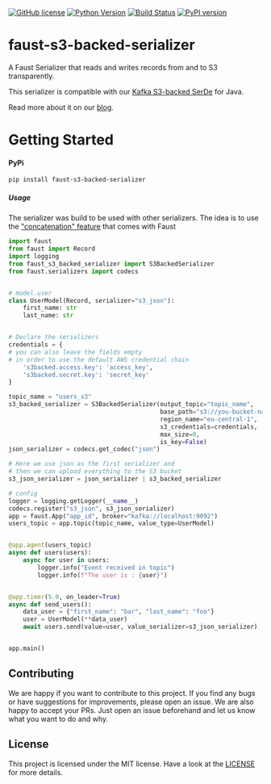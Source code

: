 [![GitHub license](https://img.shields.io/github/license/bakdata/faust-s3-backed-serializer)](https://github.com/bakdata/faust-s3-backed-serializer/blob/master/LICENSE)
[![Python Version](https://img.shields.io/badge/python-3.6%20%7C%203.7%20%7C%203.8-blue.svg)](https://img.shields.io/badge/python-3.6%20%7C%203.7-blue.svg)
[![Build Status](https://dev.azure.com/bakdata/public/_apis/build/status/bakdata.faust-s3-backed-serializer?branchName=master)](https://dev.azure.com/bakdata/public/_build/latest?definitionId=22&branchName=master)
[![PyPI version](https://badge.fury.io/py/faust-s3-backed-serializer.svg)](https://badge.fury.io/py/faust-s3-backed-serializer)
# faust-s3-backed-serializer

A Faust Serializer that reads and writes records from and to S3 transparently.

This serializer is compatible with our [Kafka S3-backed SerDe](https://github.com/bakdata/kafka-s3-backed-serde) for Java.

Read more about it on our [blog](https://medium.com/bakdata/processing-large-messages-with-kafka-streams-167a166ca38b).

# Getting Started

#### PyPi

```
pip install faust-s3-backed-serializer
```


##### Usage

The serializer was build to be used with other serializers. The idea is to use the ["concatenation" feature](https://faust.readthedocs.io/en/latest/userguide/models.html#codec-registry) that comes with Faust

```python
import faust
from faust import Record
import logging
from faust_s3_backed_serializer import S3BackedSerializer
from faust.serializers import codecs


# model.user
class UserModel(Record, serializer="s3_json"):
    first_name: str
    last_name: str


# Declare the serializers
credentials = { 
# you can also leave the fields empty 
# in order to use the default AWS credential chain
    's3backed.access.key': 'access_key',
    's3backed.secret.key': 'secret_key'
}

topic_name = "users_s3"
s3_backed_serializer = S3BackedSerializer(output_topic="topic_name",
                                          base_path="s3://you-bucket-name/",
                                          region_name="eu-central-1",
                                          s3_credentials=credentials, 
                                          max_size=0,
                                          is_key=False)
json_serializer = codecs.get_codec("json")

# Here we use json as the first serializer and
# then we can upload everything to the S3 bucket
s3_json_serializer = json_serializer | s3_backed_serializer

# config
logger = logging.getLogger(__name__)
codecs.register("s3_json", s3_json_serializer)
app = faust.App("app_id", broker="kafka://localhost:9092")
users_topic = app.topic(topic_name, value_type=UserModel)


@app.agent(users_topic)
async def users(users):
    async for user in users:
        logger.info("Event received in topic")
        logger.info(f"The user is : {user}")


@app.timer(5.0, on_leader=True)
async def send_users():
    data_user = {"first_name": "bar", "last_name": "foo"}
    user = UserModel(**data_user)
    await users.send(value=user, value_serializer=s3_json_serializer)


app.main()

````


## Contributing

We are happy if you want to contribute to this project.
If you find any bugs or have suggestions for improvements, please open an issue.
We are also happy to accept your PRs.
Just open an issue beforehand and let us know what you want to do and why.

## License
This project is licensed under the MIT license.
Have a look at the [LICENSE](https://github.com/bakdata/faust-s3-backed-serializer/blob/master/LICENSE) for more details.